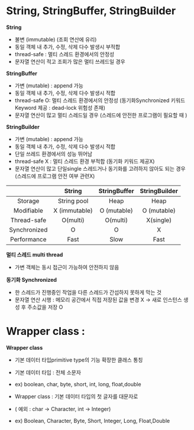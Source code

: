 # String, StringBuffer, StringBuilder

**String**
- 불변 (immutable) (조회 연산에 유리)
- 동일 객체 내 추가, 수정, 삭제 다수 발생시 부적합
- thread-safe : 멀티 스레드 환경에서의 안정성
- 문자열 연산이 적고 조회가 많은 멀티 쓰레드일 경우

**StringBuffer**
- 가변 (mutable) : append 가능
- 동일 객체 내 추가, 수정, 삭제 다수 발생시 적합
- thread-safe O: 멀티 스레드 환경에서의 안정성 (동기화Synchronized 키워드Keyword 제공 : dead-lock 위험성 존재)
- 문자열 연산이 많고 멀티 스레드일 경우 (스레드에 안전한 프로그램이 필요할 때 )

**StringBuilder**
- 가변 (mutable) : append 가능
- 동일 객체 내 추가, 수정, 삭제 다수 발생시 적합
- 단일 쓰레드 환경에서의 성능 뛰어남
- thread-safe X : 멀티 스레드 환경 부적합 (동기화 키워드 제공X)
- 문자열 연산이 많고 단일single 스레드거나 동기화를 고려하지 않아도 되는 경우 (스레드에 프로그램 안전 여부 관련X)

||String|StringBuffer|StringBuilder|
|:---:|:---:|:---:|:---:|
|Storage|String pool|Heap|Heap|
|Modifiable|X (immutable)|O (mutable)|O (mutable)|
|Thread-safe|O(multi)|O(multi)|X(single)|
|Synchronized|O|O|X|
|Performance|Fast|Slow|Fast|

**멀티 스레드 multi thread**
- 가변 객체는 동시 접근이 가능하여 안전하지 않음

**동기화 Synchronized**
- 한 스레드가 진행중인 작업을 다른 스레드가 간섭하지 못하게 막는 것
- 문자열 연산 시행 : 메모리 공간에서 직접 저장된 값을 변경 X -> 새로 인스턴스 생성 후 주소값을 저장 O



# Wrapper class : 

**Wrapper class**
- 기본 데이터 타입primitive type의 기능 확장한 클래스 통칭

- 기본 데이터 타입 : 전체 소문자
- ex) boolean, char, byte, short, int, long, float,double
		
- Wrapper class : 기본 데이터 타입의 첫 글자를 대문자로 
- ( 예외 : char -> Character, int -> Integer)
- ex) Boolean, Character, Byte, Short, Integer, Long, Float,Double


